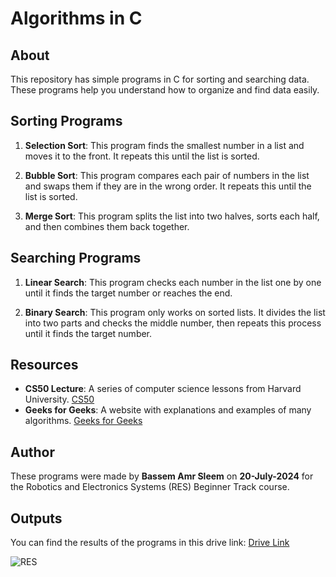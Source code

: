 # Algorithms in C

## About

This repository has simple programs in C for sorting and searching data. These programs help you understand how to organize and find data easily.

## Sorting Programs

1. **Selection Sort**: This program finds the smallest number in a list and moves it to the front. It repeats this until the list is sorted.

2. **Bubble Sort**: This program compares each pair of numbers in the list and swaps them if they are in the wrong order. It repeats this until the list is sorted.

3. **Merge Sort**: This program splits the list into two halves, sorts each half, and then combines them back together.

## Searching Programs

1. **Linear Search**: This program checks each number in the list one by one until it finds the target number or reaches the end.

2. **Binary Search**: This program only works on sorted lists. It divides the list into two parts and checks the middle number, then repeats this process until it finds the target number.

## Resources

- **CS50 Lecture**: A series of computer science lessons from Harvard University. [CS50](https://cs50.harvard.edu)
- **Geeks for Geeks**: A website with explanations and examples of many algorithms. [Geeks for Geeks](https://www.geeksforgeeks.org)

## Author

These programs were made by **Bassem Amr Sleem** on **20-July-2024** for the Robotics and Electronics Systems (RES) Beginner Track course.

## Outputs

You can find the results of the programs in this drive link: [Drive Link](https://drive.google.com/drive/folders/16lMkB4HPyRCnpZOhGdRq3YRbs5GxfrUf)

![RES](https://camo.githubusercontent.com/1cd025d8b84f57e24926b8116ce38e1516baaac66f8301fe7cf40e1a4d37d69e/68747470733a2f2f6c68352e676f6f676c6575736572636f6e74656e742e636f6d2f786150516b73533449416a33775976316a723454485679466964356f654d746a4b5f71385a7275634d7633766f3745635464794778537a6f6d565f46725a6b3747634a53766a634171324e585a7a6c39616e6b43644e5a5a5168366c6d785473624b736538316d5a39626f514d747071647a41392d3853766a6374706d74507069773d7731303830)
